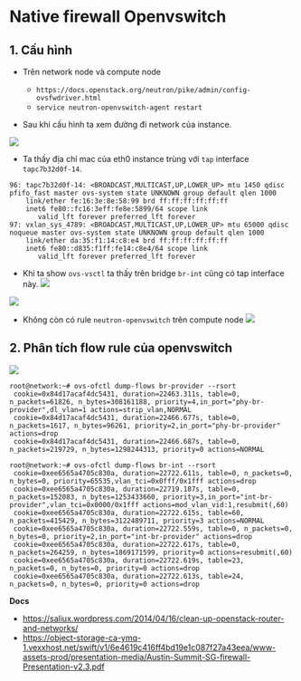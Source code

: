 # Native firewall Openvswitch 
## 1. Cấu hình
- Trên network node và compute node
  - `https://docs.openstack.org/neutron/pike/admin/config-ovsfwdriver.html`
  - `service neutron-openvswitch-agent restart`

- Sau khi cấu hình ta xem đường đi network của instance.

![](https://i.ibb.co/dMYwzN0/Screenshot-from-2021-05-29-21-36-58.png)

- Ta thấy địa chỉ mac của eth0 instance trùng với `tap` interface `tapc7b32d0f-14`.

```
96: tapc7b32d0f-14: <BROADCAST,MULTICAST,UP,LOWER_UP> mtu 1450 qdisc pfifo_fast master ovs-system state UNKNOWN group default qlen 1000
    link/ether fe:16:3e:8e:58:99 brd ff:ff:ff:ff:ff:ff
    inet6 fe80::fc16:3eff:fe8e:5899/64 scope link 
       valid_lft forever preferred_lft forever
97: vxlan_sys_4789: <BROADCAST,MULTICAST,UP,LOWER_UP> mtu 65000 qdisc noqueue master ovs-system state UNKNOWN group default qlen 1000
    link/ether da:35:f1:14:c8:e4 brd ff:ff:ff:ff:ff:ff
    inet6 fe80::d835:f1ff:fe14:c8e4/64 scope link 
       valid_lft forever preferred_lft forever
```
- Khi ta show `ovs-vsctl` ta thấy trên bridge `br-int` cũng có tap interface này.
![](https://i.ibb.co/937QFKL/Screenshot-from-2021-05-29-21-40-44.png)

![](https://i.ibb.co/FBBnfJF/Screenshot-from-2021-05-29-22-52-16.png)

- Không còn có rule `neutron-openvswitch` trên compute node
![](https://i.ibb.co/LxnJMF6/Screenshot-from-2021-05-29-23-00-16.png)

## 2. Phân tích flow rule của openvswitch
![](https://i.ibb.co/FxNGJGM/Screenshot-from-2021-05-29-23-31-10.png)

```
root@network:~# ovs-ofctl dump-flows br-provider --rsort
 cookie=0x84d17acaf4dc5431, duration=22463.311s, table=0, n_packets=61826, n_bytes=308161188, priority=4,in_port="phy-br-provider",dl_vlan=1 actions=strip_vlan,NORMAL
 cookie=0x84d17acaf4dc5431, duration=22466.677s, table=0, n_packets=1617, n_bytes=96261, priority=2,in_port="phy-br-provider" actions=drop
 cookie=0x84d17acaf4dc5431, duration=22466.687s, table=0, n_packets=219729, n_bytes=1298244313, priority=0 actions=NORMAL
```

```
root@network:~# ovs-ofctl dump-flows br-int --rsort
 cookie=0xee6565a4705c830a, duration=22722.611s, table=0, n_packets=0, n_bytes=0, priority=65535,vlan_tci=0x0fff/0x1fff actions=drop
 cookie=0xee6565a4705c830a, duration=22719.187s, table=0, n_packets=152083, n_bytes=1253433660, priority=3,in_port="int-br-provider",vlan_tci=0x0000/0x1fff actions=mod_vlan_vid:1,resubmit(,60)
 cookie=0xee6565a4705c830a, duration=22722.615s, table=60, n_packets=415429, n_bytes=3122489711, priority=3 actions=NORMAL
 cookie=0xee6565a4705c830a, duration=22722.559s, table=0, n_packets=0, n_bytes=0, priority=2,in_port="int-br-provider" actions=drop
 cookie=0xee6565a4705c830a, duration=22722.617s, table=0, n_packets=264259, n_bytes=1869171599, priority=0 actions=resubmit(,60)
 cookie=0xee6565a4705c830a, duration=22722.619s, table=23, n_packets=0, n_bytes=0, priority=0 actions=drop
 cookie=0xee6565a4705c830a, duration=22722.613s, table=24, n_packets=0, n_bytes=0, priority=0 actions=drop
```



__Docs__
- https://saliux.wordpress.com/2014/04/16/clean-up-openstack-router-and-networks/
- https://object-storage-ca-ymq-1.vexxhost.net/swift/v1/6e4619c416ff4bd19e1c087f27a43eea/www-assets-prod/presentation-media/Austin-Summit-SG-firewall-Presentation-v2.3.pdf